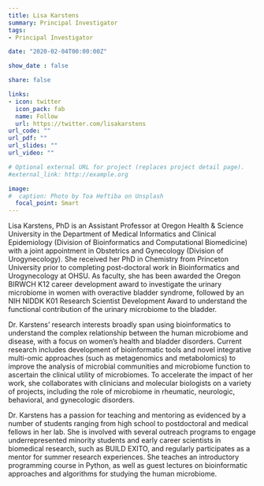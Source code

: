 ```yaml
---
title: Lisa Karstens
summary: Principal Investigator
tags:
- Principal Investigator

date: "2020-02-04T00:00:00Z"

show_date : false

share: false

links:
- icon: twitter
  icon_pack: fab
  name: Follow
  url: https://twitter.com/lisakarstens
url_code: ""
url_pdf: ""
url_slides: ""
url_video: ""

# Optional external URL for project (replaces project detail page).
#external_link: http://example.org

image:
#  caption: Photo by Toa Heftiba on Unsplash
  focal_point: Smart
---
```


Lisa Karstens, PhD is an Assistant Professor at Oregon Health & Science University in the Department of Medical Informatics and Clinical Epidemiology (Division of Bioinformatics and Computational Biomedicine) with a joint appointment in Obstetrics and Gynecology (Division of Urogynecology). She received her PhD in Chemistry from Princeton University prior to completing post-doctoral work in Bioinformatics and Urogynecology at OHSU. As faculty, she has been awarded the Oregon BIRWCH K12 career development award to investigate the urinary microbiome in women with overactive bladder syndrome, followed by an NIH NIDDK K01 Research Scientist Development Award to understand the functional contribution of the urinary microbiome to the bladder.

 

Dr. Karstens’ research interests broadly span using bioinformatics to understand the complex relationship between the human microbiome and disease, with a focus on women’s health and bladder disorders. Current research includes development of bioinformatic tools and novel integrative multi-omic approaches (such as metagenomics and metabolomics) to improve the analysis of microbial communities and microbiome function to ascertain the clinical utility of microbiomes.  To accelerate the impact of her work, she collaborates with clinicians and molecular biologists on a variety of projects, including the role of microbiome in rheumatic, neurologic, behavioral, and gynecologic disorders.

 

Dr. Karstens has a passion for teaching and mentoring as evidenced by a number of students ranging from high school to postdoctoral and medical fellows in her lab. She is involved with several outreach programs to engage underrepresented minority students and early career scientists in biomedical research, such as BUILD EXITO, and regularly participates as a mentor for summer research experiences. She teaches an introductory programming course in Python, as well as guest lectures on bioinformatic approaches and algorithms for studying the human microbiome.